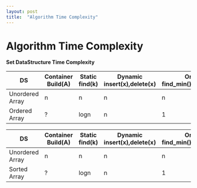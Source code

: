 ```yaml
---
layout: post
title:  "Algorithm Time Complexity"
---
```


# Algorithm Time Complexity 

**Set DataStructure Time Complexity** <br/>


DS            | Container Build(A)  | Static find(k) | Dynamic insert(x),delete(x) | Order find_min(),find_max() | Order find_next(),find_prev() 
-------------------|-----------------|--------------------------|---------------------------|---------------------------|--------------------
Unordered Array |   n    | n  | n  |   n |   n
Ordered Array | ? | logn | n | 1 | logn


DS            | Container Build(A)  | Static find(k) | Dynamic insert(x),delete(x) | Order find_min(),find_max() | Order find_next(),find_prev() 
-------------------|-----------------|--------------------------|---------------------------|---------------------------|--------------------
Unordered Array |   n    | n  | n  |   n |   n
Sorted Array | ? | logn | n | 1 | logn
